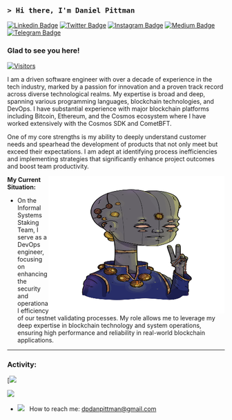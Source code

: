 ### <samp>&gt; Hi there, I'm Daniel Pittman </samp>

[![Linkedin Badge](https://img.shields.io/badge/-LinkedIn-0e76a8?style=flat-square&logo=Linkedin&logoColor=white)](https://linkedin.com/in/mrpittman1)
[![Twitter Badge](https://img.shields.io/badge/-Twitter-00acee?style=flat-square&logo=Twitter&logoColor=white)](https://twitter.com/dpdanpittman)
[![Instagram Badge](https://img.shields.io/badge/-Instagram-e4405f?style=flat-square&logo=Instagram&logoColor=white)](https://instagram.com/dp.__.dp/)
[![Medium Badge](https://img.shields.io/badge/medium-%2312100E.svg?&style=for-square&logo=medium&logoColor=white)](https://medium.com/@danpittman_41978/)
[![Telegram Badge](https://img.shields.io/badge/-Telegram-0088cc?style=flat-square&logo=Telegram&logoColor=white)](https://t.me/Qwoyn)

### Glad to see you here! &nbsp; 
[![Visitors](https://api.visitorbadge.io/api/visitors?path=https%3A%2F%2Fgithub.com%2Fdpdanpittman&label=VISITORS&countColor=%23263759)](https://visitorbadge.io/status?path=https%3A%2F%2Fgithub.com%2Fdpdanpittman)

I am a driven software engineer with over a decade of experience in the tech industry, marked by a passion for innovation and a proven track record across diverse technological realms. My expertise is broad and deep, spanning various programming languages, blockchain technologies, and DevOps. I have substantial experience with major blockchain platforms including Bitcoin, Ethereum, and the Cosmos ecosystem where I have worked extensively with the Cosmos SDK and CometBFT.

One of my core strengths is my ability to deeply understand customer needs and spearhead the development of products that not only meet but exceed their expectations. I am adept at identifying process inefficiencies and implementing strategies that significantly enhance project outcomes and boost team productivity.

<img align="right" alt="QWOYN VEDIC" src="https://raw.githubusercontent.com/dpdanpittman/dpdanpittman/main/img/QWOYN_ALIEN_Scientist_Vedic.png" width="408" height="318" />


**My Current Situation:**

- On the Informal Systems Staking Team, I serve as a DevOps engineer, focusing on enhancing the security and operational efficiency of our testnet validating processes. My role allows me to leverage my deep expertise in blockchain technology and system operations, ensuring high performance and reliability in real-world blockchain applications.

---

### Activity:

[![](https://github-profile-trophy.vercel.app/?username=dpdanpittman&theme=onedark&row=3&column=4)

[![](https://streak-stats.demolab.com?user=dpdanpittman&theme=tokyonight-duo&hide_border=false)](https://git.io/streak-stats)

- <img src="https://github.com/Gapur/Gapur/blob/main/assets/letterbox.gif?raw=true" width="21" />&nbsp;&nbsp; How to reach me: dpdanpittman@gmail.com




